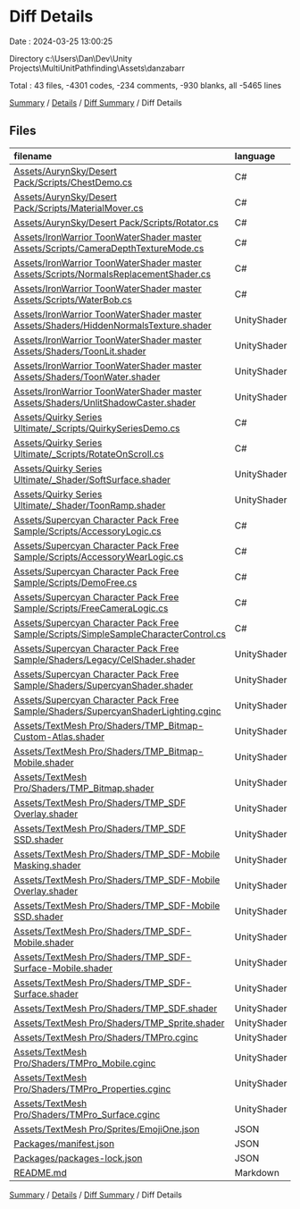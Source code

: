 # Diff Details

Date : 2024-03-25 13:00:25

Directory c:\\Users\\Dan\\Dev\\Unity Projects\\MultiUnitPathfinding\\Assets\\danzabarr

Total : 43 files,  -4301 codes, -234 comments, -930 blanks, all -5465 lines

[Summary](results.md) / [Details](details.md) / [Diff Summary](diff.md) / Diff Details

## Files
| filename | language | code | comment | blank | total |
| :--- | :--- | ---: | ---: | ---: | ---: |
| [Assets/AurynSky/Desert Pack/Scripts/ChestDemo.cs](/Assets/AurynSky/Desert%20Pack/Scripts/ChestDemo.cs) | C# | -19 | -9 | -8 | -36 |
| [Assets/AurynSky/Desert Pack/Scripts/MaterialMover.cs](/Assets/AurynSky/Desert%20Pack/Scripts/MaterialMover.cs) | C# | -17 | 0 | -2 | -19 |
| [Assets/AurynSky/Desert Pack/Scripts/Rotator.cs](/Assets/AurynSky/Desert%20Pack/Scripts/Rotator.cs) | C# | -11 | -1 | -5 | -17 |
| [Assets/IronWarrior ToonWaterShader master Assets/Scripts/CameraDepthTextureMode.cs](/Assets/IronWarrior%20ToonWaterShader%20master%20Assets/Scripts/CameraDepthTextureMode.cs) | C# | -18 | 0 | -5 | -23 |
| [Assets/IronWarrior ToonWaterShader master Assets/Scripts/NormalsReplacementShader.cs](/Assets/IronWarrior%20ToonWaterShader%20master%20Assets/Scripts/NormalsReplacementShader.cs) | C# | -21 | -3 | -6 | -30 |
| [Assets/IronWarrior ToonWaterShader master Assets/Scripts/WaterBob.cs](/Assets/IronWarrior%20ToonWaterShader%20master%20Assets/Scripts/WaterBob.cs) | C# | -19 | 0 | -7 | -26 |
| [Assets/IronWarrior ToonWaterShader master Assets/Shaders/HiddenNormalsTexture.shader](/Assets/IronWarrior%20ToonWaterShader%20master%20Assets/Shaders/HiddenNormalsTexture.shader) | UnityShader | -44 | 0 | -8 | -52 |
| [Assets/IronWarrior ToonWaterShader master Assets/Shaders/ToonLit.shader](/Assets/IronWarrior%20ToonWaterShader%20master%20Assets/Shaders/ToonLit.shader) | UnityShader | -56 | 0 | -11 | -67 |
| [Assets/IronWarrior ToonWaterShader master Assets/Shaders/ToonWater.shader](/Assets/IronWarrior%20ToonWaterShader%20master%20Assets/Shaders/ToonWater.shader) | UnityShader | -106 | -34 | -42 | -182 |
| [Assets/IronWarrior ToonWaterShader master Assets/Shaders/UnlitShadowCaster.shader](/Assets/IronWarrior%20ToonWaterShader%20master%20Assets/Shaders/UnlitShadowCaster.shader) | UnityShader | -49 | 0 | -10 | -59 |
| [Assets/Quirky Series Ultimate/_Scripts/QuirkySeriesDemo.cs](/Assets/Quirky%20Series%20Ultimate/_Scripts/QuirkySeriesDemo.cs) | C# | -180 | -19 | -34 | -233 |
| [Assets/Quirky Series Ultimate/_Scripts/RotateOnScroll.cs](/Assets/Quirky%20Series%20Ultimate/_Scripts/RotateOnScroll.cs) | C# | -15 | -1 | -4 | -20 |
| [Assets/Quirky Series Ultimate/_Shader/SoftSurface.shader](/Assets/Quirky%20Series%20Ultimate/_Shader/SoftSurface.shader) | UnityShader | -33 | -1 | -5 | -39 |
| [Assets/Quirky Series Ultimate/_Shader/ToonRamp.shader](/Assets/Quirky%20Series%20Ultimate/_Shader/ToonRamp.shader) | UnityShader | -46 | -6 | -11 | -63 |
| [Assets/Supercyan Character Pack Free Sample/Scripts/AccessoryLogic.cs](/Assets/Supercyan%20Character%20Pack%20Free%20Sample/Scripts/AccessoryLogic.cs) | C# | -11 | 0 | -3 | -14 |
| [Assets/Supercyan Character Pack Free Sample/Scripts/AccessoryWearLogic.cs](/Assets/Supercyan%20Character%20Pack%20Free%20Sample/Scripts/AccessoryWearLogic.cs) | C# | -95 | 0 | -15 | -110 |
| [Assets/Supercyan Character Pack Free Sample/Scripts/DemoFree.cs](/Assets/Supercyan%20Character%20Pack%20Free%20Sample/Scripts/DemoFree.cs) | C# | -72 | 0 | -21 | -93 |
| [Assets/Supercyan Character Pack Free Sample/Scripts/FreeCameraLogic.cs](/Assets/Supercyan%20Character%20Pack%20Free%20Sample/Scripts/FreeCameraLogic.cs) | C# | -48 | 0 | -13 | -61 |
| [Assets/Supercyan Character Pack Free Sample/Scripts/SimpleSampleCharacterControl.cs](/Assets/Supercyan%20Character%20Pack%20Free%20Sample/Scripts/SimpleSampleCharacterControl.cs) | C# | -208 | -8 | -45 | -261 |
| [Assets/Supercyan Character Pack Free Sample/Shaders/Legacy/CelShader.shader](/Assets/Supercyan%20Character%20Pack%20Free%20Sample/Shaders/Legacy/CelShader.shader) | UnityShader | -203 | -70 | -9 | -282 |
| [Assets/Supercyan Character Pack Free Sample/Shaders/SupercyanShader.shader](/Assets/Supercyan%20Character%20Pack%20Free%20Sample/Shaders/SupercyanShader.shader) | UnityShader | -33 | 0 | -6 | -39 |
| [Assets/Supercyan Character Pack Free Sample/Shaders/SupercyanShaderLighting.cginc](/Assets/Supercyan%20Character%20Pack%20Free%20Sample/Shaders/SupercyanShaderLighting.cginc) | UnityShader | -28 | 0 | -10 | -38 |
| [Assets/TextMesh Pro/Shaders/TMP_Bitmap-Custom-Atlas.shader](/Assets/TextMesh%20Pro/Shaders/TMP_Bitmap-Custom-Atlas.shader) | UnityShader | -109 | -2 | -33 | -144 |
| [Assets/TextMesh Pro/Shaders/TMP_Bitmap-Mobile.shader](/Assets/TextMesh%20Pro/Shaders/TMP_Bitmap-Mobile.shader) | UnityShader | -112 | -3 | -31 | -146 |
| [Assets/TextMesh Pro/Shaders/TMP_Bitmap.shader](/Assets/TextMesh%20Pro/Shaders/TMP_Bitmap.shader) | UnityShader | -109 | -2 | -33 | -144 |
| [Assets/TextMesh Pro/Shaders/TMP_SDF Overlay.shader](/Assets/TextMesh%20Pro/Shaders/TMP_SDF%20Overlay.shader) | UnityShader | -243 | -4 | -71 | -318 |
| [Assets/TextMesh Pro/Shaders/TMP_SDF SSD.shader](/Assets/TextMesh%20Pro/Shaders/TMP_SDF%20SSD.shader) | UnityShader | -241 | -4 | -66 | -311 |
| [Assets/TextMesh Pro/Shaders/TMP_SDF-Mobile Masking.shader](/Assets/TextMesh%20Pro/Shaders/TMP_SDF-Mobile%20Masking.shader) | UnityShader | -188 | -10 | -50 | -248 |
| [Assets/TextMesh Pro/Shaders/TMP_SDF-Mobile Overlay.shader](/Assets/TextMesh%20Pro/Shaders/TMP_SDF-Mobile%20Overlay.shader) | UnityShader | -183 | -8 | -50 | -241 |
| [Assets/TextMesh Pro/Shaders/TMP_SDF-Mobile SSD.shader](/Assets/TextMesh%20Pro/Shaders/TMP_SDF-Mobile%20SSD.shader) | UnityShader | -82 | -4 | -21 | -107 |
| [Assets/TextMesh Pro/Shaders/TMP_SDF-Mobile.shader](/Assets/TextMesh%20Pro/Shaders/TMP_SDF-Mobile.shader) | UnityShader | -183 | -8 | -50 | -241 |
| [Assets/TextMesh Pro/Shaders/TMP_SDF-Surface-Mobile.shader](/Assets/TextMesh%20Pro/Shaders/TMP_SDF-Surface-Mobile.shader) | UnityShader | -103 | -8 | -28 | -139 |
| [Assets/TextMesh Pro/Shaders/TMP_SDF-Surface.shader](/Assets/TextMesh%20Pro/Shaders/TMP_SDF-Surface.shader) | UnityShader | -122 | -4 | -33 | -159 |
| [Assets/TextMesh Pro/Shaders/TMP_SDF.shader](/Assets/TextMesh%20Pro/Shaders/TMP_SDF.shader) | UnityShader | -243 | -4 | -71 | -318 |
| [Assets/TextMesh Pro/Shaders/TMP_Sprite.shader](/Assets/TextMesh%20Pro/Shaders/TMP_Sprite.shader) | UnityShader | -97 | 0 | -20 | -117 |
| [Assets/TextMesh Pro/Shaders/TMPro.cginc](/Assets/TextMesh%20Pro/Shaders/TMPro.cginc) | UnityShader | -63 | -2 | -20 | -85 |
| [Assets/TextMesh Pro/Shaders/TMPro_Mobile.cginc](/Assets/TextMesh%20Pro/Shaders/TMPro_Mobile.cginc) | UnityShader | -122 | -2 | -34 | -158 |
| [Assets/TextMesh Pro/Shaders/TMPro_Properties.cginc](/Assets/TextMesh%20Pro/Shaders/TMPro_Properties.cginc) | UnityShader | -62 | -10 | -14 | -86 |
| [Assets/TextMesh Pro/Shaders/TMPro_Surface.cginc](/Assets/TextMesh%20Pro/Shaders/TMPro_Surface.cginc) | UnityShader | -76 | -7 | -19 | -102 |
| [Assets/TextMesh Pro/Sprites/EmojiOne.json](/Assets/TextMesh%20Pro/Sprites/EmojiOne.json) | JSON | -155 | 0 | -2 | -157 |
| [Packages/manifest.json](/Packages/manifest.json) | JSON | -45 | 0 | -1 | -46 |
| [Packages/packages-lock.json](/Packages/packages-lock.json) | JSON | -430 | 0 | -1 | -431 |
| [README.md](/README.md) | Markdown | -1 | 0 | -2 | -3 |

[Summary](results.md) / [Details](details.md) / [Diff Summary](diff.md) / Diff Details